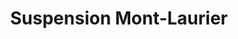 ---
title: "Suspension Mont-Laurier"
url: /mont-laurier/suspension-mont-laurier/
shop: Autowerkstatt
---